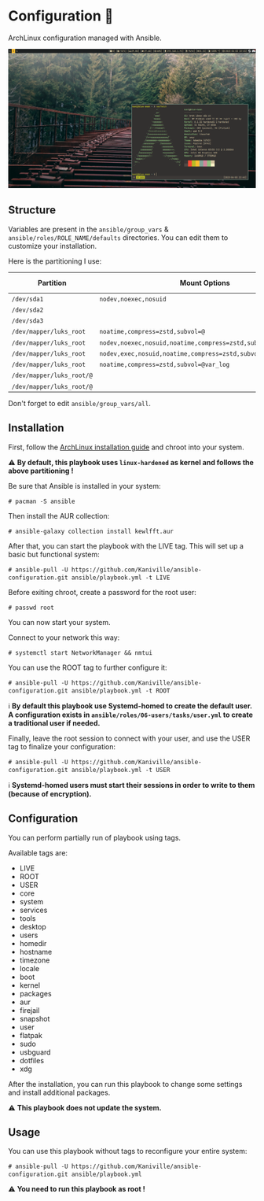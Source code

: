 # Configuration 🌸

ArchLinux configuration managed with Ansible.

![](src/screenshot-1.png)

## Structure

Variables are present in the `ansible/group_vars` & `ansible/roles/ROLE_NAME/defaults` directories. You can edit them to customize your installation.

Here is the partitioning I use:

| Partition                 | Mount Options                                                  | Filesystem | Mount Point   |
|---------------------------|----------------------------------------------------------------|------------|---------------|
| `/dev/sda1`               |`nodev,noexec,nosuid`                                           | vfat       | `/boot`       |
| `/dev/sda2`               |                                                                | swap       | none          |
| `/dev/sda3`               |                                                                | luks2      |               |
| `/dev/mapper/luks_root`   | `noatime,compress=zstd,subvol=@`                               | btrfs      | `/`           |
| `/dev/mapper/luks_root`   | `nodev,noexec,nosuid,noatime,compress=zstd,subvol=@.snapshots` | btrfs      | `/.snapshots` |
| `/dev/mapper/luks_root`   | `nodev,exec,nosuid,noatime,compress=zstd,subvol=@home`         | btrfs      | `/home`       |
| `/dev/mapper/luks_root`   | `noatime,compress=zstd,subvol=@var_log`    | btrfs      | `/var/log`    |
| `/dev/mapper/luks_root/@` |                                                                | btrfs      | `/var/cache`  |
| `/dev/mapper/luks_root/@` |                                                                | btrfs      | `/var/tmp`    |

Don't forget to edit `ansible/group_vars/all`.

## Installation

First, follow the [ArchLinux installation guide](https://wiki.archlinux.org/title/Installation_guide) and chroot into your system.

⚠️ **By default, this playbook uses `linux-hardened` as kernel and follows the above partitioning !**

Be sure that Ansible is installed in your system:
```
# pacman -S ansible
```

Then install the AUR collection:
```
# ansible-galaxy collection install kewlfft.aur
```

After that, you can start the playbook with the LIVE tag. This will set up a basic but functional system:
```
# ansible-pull -U https://github.com/Kaniville/ansible-configuration.git ansible/playbook.yml -t LIVE
```

Before exiting chroot, create a password for the root user:
```
# passwd root
```

You can now start your system.

Connect to your network this way:
```
# systemctl start NetworkManager && nmtui
```

You can use the ROOT tag to further configure it:
```
# ansible-pull -U https://github.com/Kaniville/ansible-configuration.git ansible/playbook.yml -t ROOT
```

ℹ️ **By default this playbook use Systemd-homed to create the default user.
A configuration exists in `ansible/roles/06-users/tasks/user.yml` to create a traditional user if needed.**

Finally, leave the root session to connect with your user, and use the USER tag to finalize your configuration:
```
# ansible-pull -U https://github.com/Kaniville/ansible-configuration.git ansible/playbook.yml -t USER
```

ℹ️ **Systemd-homed users must start their sessions in order to write to them (because of encryption).**

## Configuration

You can perform partially run of playbook using tags.

Available tags are:
- LIVE
- ROOT
- USER
- core
- system
- services
- tools
- desktop
- users
- homedir
- hostname
- timezone
- locale
- boot
- kernel
- packages
- aur
- firejail
- snapshot
- user
- flatpak
- sudo
- usbguard
- dotfiles
- xdg

After the installation, you can run this playbook to change some settings and install additional packages.

⚠️ **This playbook does not update the system.**

## Usage

You can use this playbook without tags to reconfigure your entire system:
```
# ansible-pull -U https://github.com/Kaniville/ansible-configuration.git ansible/playbook.yml
```

⚠️ **You need to run this playbook as root !**
